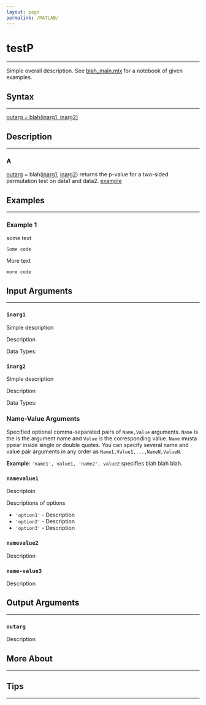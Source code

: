 ```yaml
---
layout: page
permalink: /MATLAB/
---
```


# testP 
---

Simple overall description. See [blah_main.mlx](https://link_to_blah_function.com) for a notebook of given examples. 

## Syntax
---
[outarg = blah(inarg1, inarg2)](#a)

## Description
---
### A
[outarg](#outarg) = blah([inarg1](#inarg1), [inarg2](#inarg2)) returns the p-value for a two-sided permutation test on data1 and data2. [example](#example-1)

## Examples 
---
### Example 1 
some text

    Some code

More text

    more code

## Input Arguments
---
### ```inarg1```
Simple description

Description

Data Types: 

### ```inarg2```
Simple description

Description

Data Types: 
### Name-Value Arguments

Specified optional comma-separated pairs of ```Name,Value``` arguments. ```Name``` is the is the argument name and ```Value``` is the corresponding value. ```Name``` musta ppear inside single or double quotes. You can specify several name and value pair arguments in any order as ```Name1,Value1,...,NameN,ValueN```. 

**Example**: ```'name1', value1, 'name2', value2``` specifies blah blah blah.

### ```namevalue1```
Descriptoin

Descriptions of options
* ```'option1'``` - Description
* ```'option2'``` - Description
* ```'option3'``` - Description

### ```namevalue2```
Description

### ```name-value3```
Description

## Output Arguments
---
### ```outarg```
Description

## More About 
---

## Tips 
---

